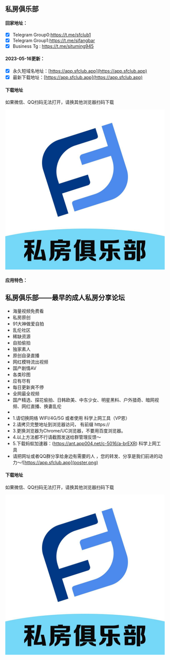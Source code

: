 ## 私房俱乐部

#### 回家地址：
- [x] Telegram Group0:https://t.me/sfclub1
- [x] Telegram Group1:https://t.me/sifangbar
- [x] Business Tg : https://t.me/situming945
#### 2023-05-16更新：
- [x] 永久短域名地址：[https://app.sfclub.app](https://app.sfclub.app)
- [x] 最新下载地址：[https://app.sfclub.app](https://app.sfclub.app)
#### 下载地址

如果微信、QQ扫码无法打开，请换其他浏览器扫码下载

![私房俱乐部下载二维码](code.jpg)
#### 应用特色：
私房俱乐部——最早的成人私房分享论坛
- 
- 海量视频免费看
- 私房原创
- 91大神做爱自拍
- 乱伦社区
- 稀缺资源
- 自拍偷拍 
- 独家素人
- 原创自录直播
- 网红模特流出视频
- 国产剧情AV
- 各类珍图
- 应有尽有
- 每日更新爽不停
- 全网最全视频
- 国产精选、探花偷拍、日韩欧美、中东少女、明星黑料、户外猎奇、暗网视频、网红直播、换妻乱伦
- 
- 1.请切换网络 WIFI/4G/5G 或者使用 科学上网工具（VP恩）
- 2.请拷贝完整地址到浏览器访问， 有前缀 https://
- 3.更换浏览器为Chrome/UC浏览器，不要用百度浏览器。
- 4.以上方法都不行请截图发送给群管理反馈～
- 5.下载蚂蚁加速器：(https://ant.app004.net/c-5016/a-brEXR) 科学上网工具
- 请把网址或者QQ群分享给身边有需要的人 ，您的转发、分享是我们前进的动力～![https://app.sfclub.app](poster.png)
#### 下载地址

如果微信、QQ扫码无法打开，请换其他浏览器扫码下载

![私房俱乐部下载二维码](code.jpg)
